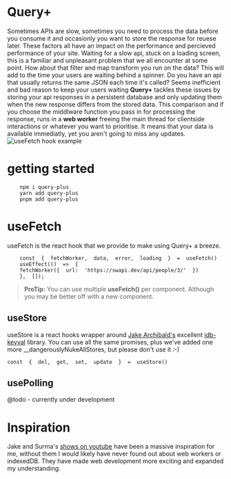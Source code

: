 # Query+

Sometimes APIs are slow, sometimes you need to process the data before you consume it and occasionly you want to store the response for reuese later. These factors all have an impact on the performance and percieved performance of your site. Waiting for a slow api, stuck on a loading screen, this is a familiar and unpleasant problem that we all encounter at some point. How about that filter and map transform you run on the data? This will add to the time your users are waiting behind a spinner. Do you have an api that usually returns the same JSON each time it's called? Seems inefficient and bad reason to keep your users waiting
**Query+** tackles these issues by storing your api responses in a persistent database and only updating them when the new response differs from the stored data. This comparison and if you choose the middlware function you pass in for processing the response, runs in a **web worker** freeing the main thread for clientside interactions or whatever you want to prioritise. It means that your data is available immediatly, yet you aren't going to miss any updates. 
![useFetch hook example](https://repository-images.githubusercontent.com/505699390/e7071961-16bf-4dc2-b31e-f72eca2940a5)
# getting started
        npm i query-plus
        yarn add query-plus
        pnpm add query-plus
# useFetch

useFetch is the react hook that we provide to make using Query+ a breeze.

        const  {  fetchWorker,  data,  error,  loading  }  =  useFetch()
        useEffect(()  =>  {
        fetchWorker({  url:  'https://swapi.dev/api/people/3/'  })
        },  []);
> **ProTip:** You can use multiple **useFetch()** per component. Although you may be better off with a new component.




## useStore

useStore is a react hooks wrapper around [Jake Archibald's](https://github.com/jakearchibald) excellent [idb-keyval](https://github.com/jakearchibald/idb-keyval) library. You can use all the same promises, plus we've added one more __dangerouslyNukeAllStores, but please don't use it :-)

    const  {  del,  get,  set,  update  }  =  useStore()

## usePolling

@todo - currently under development


# Inspiration

Jake and Surma's [shows on youtube](https://www.youtube.com/c/GoogleChromeDevelopers) have been a massive inspiration for me, without them I would likely have never found out about web workers or indexedDB. They have made web development more exciting and expanded my understanding.